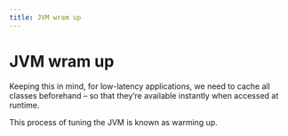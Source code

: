 ```yaml
---
title: JVM wram up
---
```


# JVM wram up
Keeping this in mind, for low-latency applications, we need to cache all classes beforehand – so that they’re available instantly when accessed at runtime.

This process of tuning the JVM is known as warming up.
